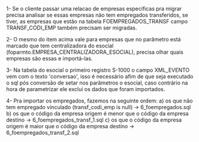 1- Se o cliente passar uma relacao de empresas especificas pra migrar precisa analisar se essas empresas não tem empregados transferidos, se tiver, as empresas que estão na tabela FOEMPREGADOS_TRANSF campo TRANSF_CODI_EMP também precisam ser migradas.

2- O mesmo do item acima vale para empresas que no parâmetro está marcado que tem centralizadora do esocial (foparmto.EMPRESA_CENTRALIZADORA_ESOCIAL), precisa olhar quais empresas são essas e importá-las.

3- Na tabela do esocial o primeiro registro S-1000 o campo XML_EVENTO vem com o texto 'conversao', isso é necessário afim de que seja executado o sql pós conversão de setar nos parâmetros o esocial, caso contrário na hora de parametrizar ele exclui os dados que foram importados.

4- Pra importar os empregados, fazemos na seguinte ordem:
    a) os que não tem empregado vinculado (transf_codi_emp is null) -> 6_foempregados.sql
    b) os que o código da empresa origem é menor que o código da empresa destino -> 6_foempregados_transf_1.sql
    c) os que o código da empresa origem é maior que o código da empresa destino -> 6_foempregados_transf_2.sql